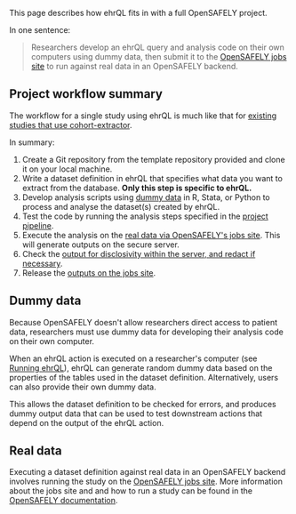 This page describes how ehrQL fits in with a full OpenSAFELY project.

In one sentence:

> Researchers develop an ehrQL query and analysis code on their own computers
> using dummy data,
> then submit it to the [OpenSAFELY jobs site](https://jobs.opensafely.org)
> to run against real data in an OpenSAFELY backend.

## Project workflow summary

The workflow for a single study using ehrQL is much like that for
[existing studies that use cohort-extractor](https://docs.opensafely.org/workflow/).

In summary:

1. Create a Git repository from the template repository provided and clone it on your local machine.
1. Write a dataset definition in ehrQL that specifies what data you want to extract from the database.
   **Only this step is specific to ehrQL.**
1. Develop analysis scripts using [dummy data](#dummy-data) in R, Stata, or Python to process and analyse the dataset(s) created by ehrQL.
1. Test the code by running the analysis steps specified in the [project pipeline](https://docs.opensafely.org/actions-pipelines/).
1. Execute the analysis on the [real data via OpenSAFELY's jobs site](#real-data). This will generate outputs on the secure server.
1. Check the [output for disclosivity within the server, and redact if necessary](https://docs.opensafely.org/releasing-files/).
1. Release the [outputs on the jobs site](https://docs.opensafely.org/releasing-files/#2-requesting-release-of-outputs-from-the-server).

## Dummy data

Because OpenSAFELY doesn't allow researchers direct access to patient data,
researchers must use dummy data for developing their analysis code on their own computer.

When an ehrQL action is executed on a researcher's computer (see [Running ehrQL](../tutorial/running-ehrql.md)),
ehrQL can generate random dummy data based on the properties of the tables used in the dataset definition.
Alternatively, users can also provide their own dummy data.

This allows the dataset definition to be checked for errors,
and produces dummy output data that can be used to test downstream actions that depend on the output of the ehrQL action.

## Real data

Executing a dataset definition against real data in an OpenSAFELY backend involves running the study on the
[OpenSAFELY jobs site](https://jobs.opensafely.org).
More information about the jobs site and and how to run a study can be found in the
[OpenSAFELY documentation](https://docs.opensafely.org/jobs-site/).
